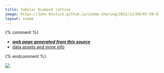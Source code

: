```yaml
---
title: tubular Diamond lattice
image: https://John-Kostick.github.io/vzome-sharing/2021/12/09/07-59-07-tubular Diamond lattice/tubular Diamond lattice.png
layout: vzome
---
```



{% comment %}
 - [***web page generated from this source***][post]
 - [data assets and more info][github]

[post]: <https://John-Kostick.github.io/vzome-sharing/2021/12/09/tubular Diamond lattice-07-59-07.html>
[github]: <https://github.com/John-Kostick/vzome-sharing/tree/main/2021/12/09/07-59-07-tubular Diamond lattice/>
{% endcomment %}

<vzome-viewer style="width: 100%; height: 65vh;"
       src="https://John-Kostick.github.io/vzome-sharing/2021/12/09/07-59-07-tubular Diamond lattice/tubular Diamond lattice.vZome" >
  <img src="https://John-Kostick.github.io/vzome-sharing/2021/12/09/07-59-07-tubular Diamond lattice/tubular Diamond lattice.png" />
</vzome-viewer>
